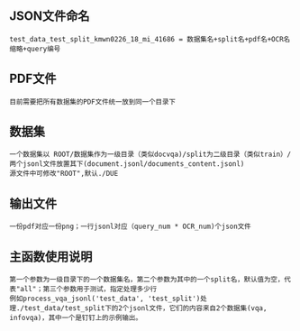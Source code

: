 ## JSON文件命名
    test_data_test_split_kmwn0226_18_mi_41686 = 数据集名+split名+pdf名+OCR名缩略+query编号
## PDF文件
    目前需要把所有数据集的PDF文件统一放到同一个目录下
## 数据集
    一个数据集以 ROOT/数据集作为一级目录（类似docvqa)/split为二级目录（类似train）/两个jsonl文件放置其下(document.jsonl/documents_content.jsonl)
    源文件中可修改"ROOT",默认./DUE
## 输出文件
    一份pdf对应一份png；一行jsonl对应（query_num * OCR_num)个json文件
## 主函数使用说明
    第一个参数为一级目录下的一个数据集名，第二个参数为其中的一个split名，默认值为空，代表"all"；第三个参数用于测试，指定处理多少行
    例如process_vqa_jsonl('test_data', 'test_split')处理./test_data/test_split下的2个jsonl文件，它们的内容来自2个数据集(vqa, infovqa)，其中一个是钉钉上的示例输出。

